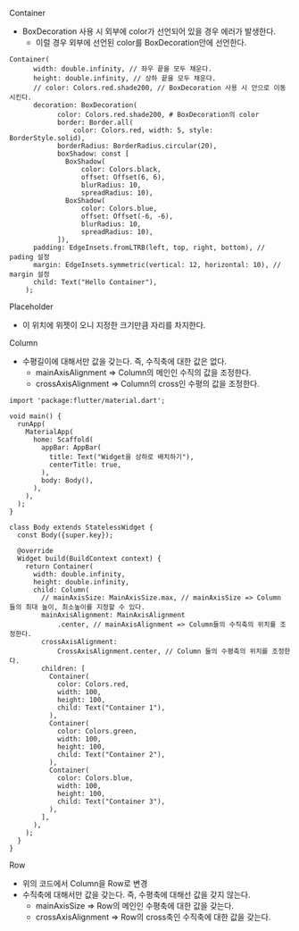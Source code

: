 Container
- BoxDecoration 사용 시 외부에 color가 선언되어 있을 경우 에러가 발생한다.
    - 이럴 경우 외부에 선언된 color를 BoxDecoration안에 선언한다.
```
Container(
      width: double.infinity, // 좌우 끝을 모두 채운다.
      height: double.infinity, // 상하 끝을 모두 채운다.
      // color: Colors.red.shade200, // BoxDecoration 사용 시 안으로 이동시킨다.
      decoration: BoxDecoration(
            color: Colors.red.shade200, # BoxDecoration의 color
            border: Border.all(
                color: Colors.red, width: 5, style: BorderStyle.solid),
            borderRadius: BorderRadius.circular(20),
            boxShadow: const [
              BoxShadow(
                  color: Colors.black,
                  offset: Offset(6, 6),
                  blurRadius: 10,
                  spreadRadius: 10),
              BoxShadow(
                  color: Colors.blue,
                  offset: Offset(-6, -6),
                  blurRadius: 10,
                  spreadRadius: 10),
            ]),
      padding: EdgeInsets.fromLTRB(left, top, right, bottom), // pading 설정
      margin: EdgeInsets.symmetric(vertical: 12, horizontal: 10), // margin 설정
      child: Text("Hello Container"),
    );
```


Placeholder
- 이 위치에 위젯이 오니 지정한 크기만큼 자리를 차지한다.

Column
- 수평길이에 대해서만 값을 갖는다. 즉, 수직축에 대한 값은 없다.
    - mainAxisAlignment => Column의 메인인 수직의 값을 조정한다.
    - crossAxisAlignment => Column의 cross인 수평의 값을 조정한다.
```
import 'package:flutter/material.dart';

void main() {
  runApp(
    MaterialApp(
      home: Scaffold(
        appBar: AppBar(
          title: Text("Widget을 상하로 배치하기"),
          centerTitle: true,
        ),
        body: Body(),
      ),
    ),
  );
}

class Body extends StatelessWidget {
  const Body({super.key});

  @override
  Widget build(BuildContext context) {
    return Container(
      width: double.infinity,
      height: double.infinity,
      child: Column(
        // mainAxisSize: MainAxisSize.max, // mainAxisSize => Column 들의 최대 높이, 최소높이를 지정할 수 있다.
        mainAxisAlignment: MainAxisAlignment
            .center, // mainAxisAlignment => Column들의 수직축의 위치를 조정한다.
        crossAxisAlignment:
            CrossAxisAlignment.center, // Column 들의 수평축의 위치를 조정한다.
        children: [
          Container(
            color: Colors.red,
            width: 100,
            height: 100,
            child: Text("Container 1"),
          ),
          Container(
            color: Colors.green,
            width: 100,
            height: 100,
            child: Text("Container 2"),
          ),
          Container(
            color: Colors.blue,
            width: 100,
            height: 100,
            child: Text("Container 3"),
          ),
        ],
      ),
    );
  }
}

```

Row
- 위의 코드에서 Column을 Row로 변경
- 수직축에 대해서만 값을 갖는다. 즉, 수평축에 대해선 값을 갖지 않는다.
    - mainAxisSize => Row의 메인인 수평축에 대한 값을 갖는다.
    - crossAxisAlignment => Row의 cross축인 수직축에 대한 값을 갖는다.
